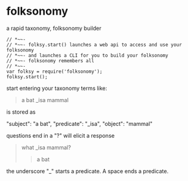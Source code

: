 
# folksonomy

a rapid taxonomy, folksonomy builder

    // *~~-
    // *~~- folksy.start() launches a web api to access and use your folksonomy
    // *~~- and launches a CLI for you to build your folksonomy
    // *~~- folksonomy remembers all
    // *~~-
    var folksy = require('folksonomy');
    folksy.start();

start entering your taxonomy terms
like:
>a bat _isa mammal

is stored as

"subject": "a bat",
"predicate": "_isa",
"object": "mammal"

questions end in a "?" will elicit a response

>what _isa mammal?
>>a bat

the underscore "_" starts a predicate.  A space ends a predicate.
